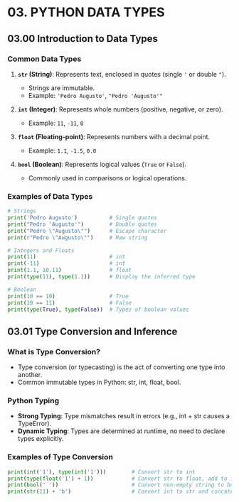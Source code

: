 # 03. PYTHON DATA TYPES

## 03.00 Introduction to Data Types

### Common Data Types
1. **`str` (String)**: Represents text, enclosed in quotes (single `'` or double `"`).  
   - Strings are immutable.
   - Example: `'Pedro Augusto'`, `"Pedro 'Augusto'"`

2. **`int` (Integer)**: Represents whole numbers (positive, negative, or zero).  
   - Example: `11`, `-11`, `0`

3. **`float` (Floating-point)**: Represents numbers with a decimal point.  
   - Example: `1.1`, `-1.5`, `0.0`

4. **`bool` (Boolean)**: Represents logical values (`True` or `False`).  
   - Commonly used in comparisons or logical operations.

### Examples of Data Types
```python
# Strings
print('Pedro Augusto')          # Single quotes
print("Pedro 'Augusto'")        # Double quotes
print("Pedro \"Augusto\"")      # Escape character
print(r"Pedro \"Augusto\"")     # Raw string

# Integers and Floats
print(11)                       # int
print(-11)                      # int
print(1.1, 10.11)               # float
print(type(11), type(1.1))      # Display the inferred type

# Boolean
print(10 == 10)                 # True
print(10 == 11)                 # False
print(type(True), type(False))  # Types of boolean values
```

## 03.01 Type Conversion and Inference
### What is Type Conversion?
- Type conversion (or typecasting) is the act of converting one type into another.
- Common immutable types in Python: str, int, float, bool.
### Python Typing
- **Strong Typing**: Type mismatches result in errors (e.g., int + str causes a TypeError).
- **Dynamic Typing**: Types are determined at runtime, no need to declare types explicitly.

### Examples of Type Conversion

```python
print(int('1'), type(int('1')))        # Convert str to int
print(type(float('1') + 1))            # Convert str to float, add to int
print(bool(' '))                       # Convert non-empty string to bool
print(str(11) + 'b')                   # Convert int to str and concatenate
```